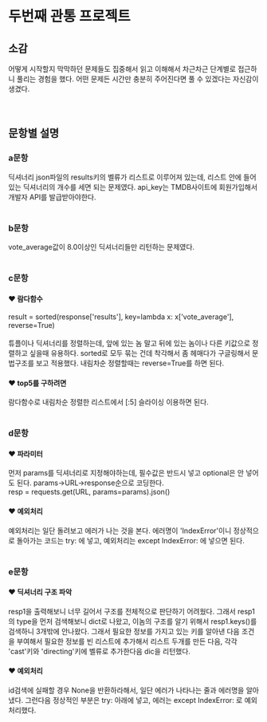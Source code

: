 # 두번째 관통 프로젝트

## 소감
어떻게 시작할지 막막하던 문제들도 집중해서 읽고 이해해서 차근차근 단계별로 접근하니 풀리는 경험을 했다. 어떤 문제든 시간만 충분히 주어진다면 풀 수 있겠다는 자신감이 생겼다. <br><br><br>

## 문항별 설명

### a문항
딕셔너리 json파일의 results키의 벨류가 리스트로 이루어져 있는데, 리스트 안에 들어있는 딕셔너리의 개수를 세면 되는 문제였다. api_key는 TMDB사이트에 회원가입해서 개발자 API를 발급받아야한다. <br><br>

### b문항
vote_average값이 8.0이상인 딕셔너리들만 리턴하는 문제였다.<br><br>

### c문항
#### ♥ 람다함수
result = sorted(response['results'], key=lambda x: x['vote_average'], reverse=True) <br><br>
튜플이나 딕셔너리를 정렬하는데, 앞에 있는 놈 말고 뒤에 있는 놈이나 다른 키값으로 정렬하고 싶을때 유용하다. sorted로 모두 묶는 건데 착각해서 좀 헤매다가 구글링해서 문법구조를 보고 적용했다. 내림차순 정렬할때는 reverse=True를 하면 된다.
#### ♥ top5를 구하려면
람다함수로 내림차순 정렬한 리스트에서 [:5] 슬라이싱 이용하면 된다.<br><br>

### d문항
#### ♥ 파라미터
먼저 params를 딕셔너리로 지정해야하는데, 필수값은 반드시 넣고 optional은 안 넣어도 된다. params->URL->response순으로 코딩한다. <br> 
resp = requests.get(URL, params=params).json() <br>
#### ♥ 예외처리
예외처리는 일단 돌려보고 에러가 나는 것을 본다. 에러명이 'IndexError'이니 정상적으로 돌아가는 코드는 try: 에 넣고, 예외처리는 except IndexError: 에 넣으면 된다. <br><br>

### e문항
#### ♥ 딕셔너리 구조 파악
resp1을 출력해보니 너무 길어서 구조를 전체적으로 판단하기 어려웠다. 그래서 resp1의 type을 먼저 검색해보니 dict로 나왔고, 이놈의 구조를 알기 위해서 resp1.keys()를 검색하니 3개밖에 안나왔다. 그래서 필요한 정보를 가지고 있는 키를 알아낸 다음 조건을 부여해서 필요한 정보를 빈 리스트에 추가해서 리스트 두개를 만든 다음, 각각 'cast'키와 'directing'키에 벨류로 추가한다음 dic을 리턴했다. <br>
#### ♥ 예외처리
id검색에 실패할 경우 None을 반환하라해서, 일단 에러가 나타나는 줄과 에러명을 알아냈다. 그런다음 정상적인 부분은 try: 아래에 넣고, 에러는 except IndexError: 로 예외처리했다.